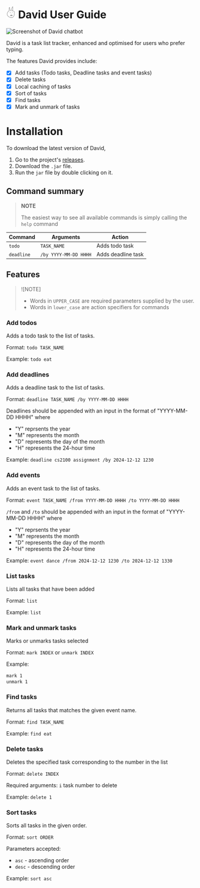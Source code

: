 # <img src="DavidLogo.png" alt="David Logo" width="25"/> David User Guide

![Screenshot of David chatbot](/Ui.png)


David is a task list tracker, enhanced and optimised for users who prefer
typing. 

The features David provides include:
- [x] Add tasks (Todo tasks, Deadline tasks and event tasks)
- [x] Delete tasks
- [x] Local caching of tasks 
- [x] Sort of tasks
- [x] Find tasks
- [x] Mark and unmark of tasks

# Installation
To download the latest version of David,
1. Go to the project's [releases](https://github.com/Incogdino/ip/releases/tag/v0.2).
2. Download the `.jar` file.
3. Run the `jar` file by double clicking on it.


## Command summary
> **NOTE**
> 
> The easiest way to see all available commands is simply calling the `help` command


| Command  | Arguments  | Action |
| ----------- | ----------- | ----------- |
| `todo`       | `TASK_NAME`       |  Adds todo task       |
| `deadline`       | `/by YYYY-MM-DD HHHH`       | Adds deadline task       |


## Features
> ![NOTE]
> - Words in `UPPER_CASE` are required parameters supplied by the user.
> - Words in `lower_case` are action specifiers for commands


### Add todos
Adds a todo task to the list of tasks.

Format: `todo TASK_NAME`

Example: `todo eat`


### Add deadlines
Adds a deadline task to the list of tasks.

Format: `deadline TASK_NAME /by YYYY-MM-DD HHHH`

Deadlines should be appended with an input in the format of "YYYY-MM-DD HHHH"
where 
- "Y" reprsents the year 
- "M" represents the month 
- "D" represents the day of the month
- "H" represents the 24-hour time

Example: `deadline cs2100 assignment /by 2024-12-12 1230`

### Add events
Adds an event task to the list of tasks.

Format: `event TASK_NAME /from YYYY-MM-DD HHHH /to YYYY-MM-DD HHHH`

`/from` and `/to` should be appended with an input in the format of "YYYY-MM-DD HHHH"
where
- "Y" reprsents the year
- "M" represents the month
- "D" represents the day of the month
- "H" represents the 24-hour time

Example: `event dance /from 2024-12-12 1230 /to 2024-12-12 1330`

### List tasks
Lists all tasks that have been added

Format: `list`

Example: `list`

### Mark and unmark tasks
Marks or unmarks tasks selected

Format: `mark INDEX` or `unmark INDEX`


Example:
```
mark 1
unmark 1
```

### Find tasks
Returns all tasks that matches the given event name.

Format: `find TASK_NAME`

Example: `find eat`

### Delete tasks
Deletes the specified task corresponding to the number in the list

Format: `delete INDEX`

Required arguments: `i` task number to delete

Example: `delete 1`

### Sort tasks
Sorts all tasks in the given order.

Format: `sort ORDER`

Parameters accepted:
- `asc` - ascending order
- `desc` - descending order

Example: `sort asc`